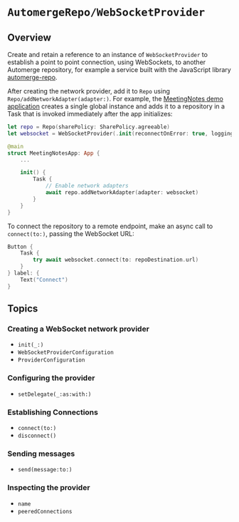 # ``AutomergeRepo/WebSocketProvider``

## Overview

Create and retain a reference to an instance of `WebSocketProvider` to establish a point to point connection, using WebSockets, to another Automerge repository, for example a service built with the JavaScript library [automerge-repo](https://github.com/automerge/automerge-repo).

After creating the network provider, add it to ``Repo`` using ``Repo/addNetworkAdapter(adapter:)``.
For example, the [MeetingNotes demo application](https://github.com/automerge/MeetingNotes/) creates a single global instance and adds it to a repository in a Task that is invoked immediately after the app initializes:


```swift
let repo = Repo(sharePolicy: SharePolicy.agreeable)
let websocket = WebSocketProvider(.init(reconnectOnError: true, loggingAt: .tracing))

@main
struct MeetingNotesApp: App {
    ...

    init() {
        Task {
            // Enable network adapters
            await repo.addNetworkAdapter(adapter: websocket)
        }
    }
}
```

To connect the repository to a remote endpoint, make an async call to ``connect(to:)``, passing the WebSocket URL:

```swift
Button {    
    Task {
        try await websocket.connect(to: repoDestination.url)
    }
} label: {
    Text("Connect")
}
```

## Topics

### Creating a WebSocket network provider

- ``init(_:)``
- ``WebSocketProviderConfiguration``
- ``ProviderConfiguration``

### Configuring the provider

- ``setDelegate(_:as:with:)``

### Establishing Connections

- ``connect(to:)``
- ``disconnect()``

### Sending messages

- ``send(message:to:)``

### Inspecting the provider

- ``name``
- ``peeredConnections``
